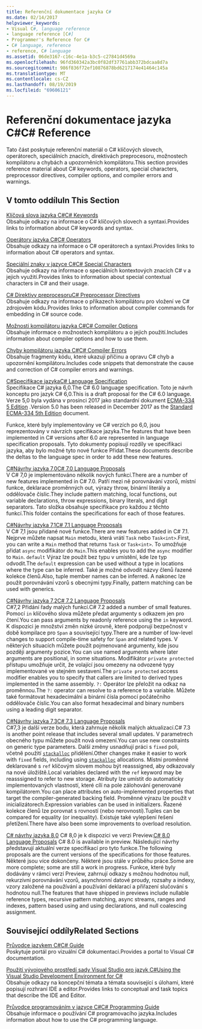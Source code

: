 ```yaml
---
title: Referenční dokumentace jazyka C#
ms.date: 02/14/2017
helpviewer_keywords:
- Visual C#, language reference
- language reference [C#]
- Programmer's Reference for C#
- C# language, reference
- reference, C# language
ms.assetid: 06de3167-c16c-4e1a-b3c5-c27841d4569a
ms.openlocfilehash: 96fd360342a3bc0f82df37761abb372bdcaa8d7a
ms.sourcegitcommit: 986f836f72ef10876878bd6217174e41464c145a
ms.translationtype: MT
ms.contentlocale: cs-CZ
ms.lasthandoff: 08/19/2019
ms.locfileid: "69606121"
---
```

# <a name="c-reference"></a><span data-ttu-id="b7742-102">Referenční dokumentace jazyka C#</span><span class="sxs-lookup"><span data-stu-id="b7742-102">C# Reference</span></span>
<span data-ttu-id="b7742-103">Tato část poskytuje referenční materiál o C# klíčových slovech, operátorech, speciálních znacích, direktivách preprocesoru, možnostech kompilátoru a chybách a upozorněních kompilátoru.</span><span class="sxs-lookup"><span data-stu-id="b7742-103">This section provides reference material about C# keywords, operators, special characters, preprocessor directives, compiler options, and compiler errors and warnings.</span></span>  
  
## <a name="in-this-section"></a><span data-ttu-id="b7742-104">V tomto oddílu</span><span class="sxs-lookup"><span data-stu-id="b7742-104">In This Section</span></span>  
 [<span data-ttu-id="b7742-105">Klíčová slova jazyka C#</span><span class="sxs-lookup"><span data-stu-id="b7742-105">C# Keywords</span></span>](./keywords/index.md)  
 <span data-ttu-id="b7742-106">Obsahuje odkazy na informace o C# klíčových slovech a syntaxi.</span><span class="sxs-lookup"><span data-stu-id="b7742-106">Provides links to information about C# keywords and syntax.</span></span>  
  
 [<span data-ttu-id="b7742-107">Operátory jazyka C#</span><span class="sxs-lookup"><span data-stu-id="b7742-107">C# Operators</span></span>](./operators/index.md)  
 <span data-ttu-id="b7742-108">Obsahuje odkazy na informace o C# operátorech a syntaxi.</span><span class="sxs-lookup"><span data-stu-id="b7742-108">Provides links to information about C# operators and syntax.</span></span>  

 [<span data-ttu-id="b7742-109">Speciální znaky v jazyce C#</span><span class="sxs-lookup"><span data-stu-id="b7742-109">C# Special Characters</span></span>](./tokens/index.md)  
 <span data-ttu-id="b7742-110">Obsahuje odkazy na informace o speciálních kontextových znacích C# v a jejich využití.</span><span class="sxs-lookup"><span data-stu-id="b7742-110">Provides links to information about special contextual characters in C# and their usage.</span></span>  

 [<span data-ttu-id="b7742-111">C# Direktivy preprocesoru</span><span class="sxs-lookup"><span data-stu-id="b7742-111">C# Preprocessor Directives</span></span>](./preprocessor-directives/index.md)  
 <span data-ttu-id="b7742-112">Obsahuje odkazy na informace o příkazech kompilátoru pro vložení ve C# zdrojovém kódu.</span><span class="sxs-lookup"><span data-stu-id="b7742-112">Provides links to information about compiler commands for embedding in C# source code.</span></span>  
  
 [<span data-ttu-id="b7742-113">Možnosti kompilátoru jazyka C#</span><span class="sxs-lookup"><span data-stu-id="b7742-113">C# Compiler Options</span></span>](./compiler-options/index.md)  
 <span data-ttu-id="b7742-114">Obsahuje informace o možnostech kompilátoru a o jejich použití.</span><span class="sxs-lookup"><span data-stu-id="b7742-114">Includes information about compiler options and how to use them.</span></span>  
  
 [<span data-ttu-id="b7742-115">Chyby kompilátoru jazyka C#</span><span class="sxs-lookup"><span data-stu-id="b7742-115">C# Compiler Errors</span></span>](./compiler-messages/index.md)  
 <span data-ttu-id="b7742-116">Obsahuje fragmenty kódu, které ukazují příčinu a opravu C# chyb a upozornění kompilátoru.</span><span class="sxs-lookup"><span data-stu-id="b7742-116">Includes code snippets that demonstrate the cause and correction of C# compiler errors and warnings.</span></span>  
  
 [<span data-ttu-id="b7742-117">C#Specifikace jazyka</span><span class="sxs-lookup"><span data-stu-id="b7742-117">C# Language Specification</span></span>](../../../_csharplang/spec/introduction.md)  
 <span data-ttu-id="b7742-118">Specifikace C# jazyka 6,0.</span><span class="sxs-lookup"><span data-stu-id="b7742-118">The C# 6.0 language specification.</span></span> <span data-ttu-id="b7742-119">Toto je návrh konceptu pro jazyk C# 6,0.</span><span class="sxs-lookup"><span data-stu-id="b7742-119">This is a draft proposal for the C# 6.0 language.</span></span> <span data-ttu-id="b7742-120">Verze 5,0 byla vydána v prosinci 2017 jako standardní dokument [ECMA-334 5 Edition](https://www.ecma-international.org/publications/files/ECMA-ST/ECMA-334.pdf) .</span><span class="sxs-lookup"><span data-stu-id="b7742-120">Version 5.0 has been released in December 2017 as the [Standard ECMA-334 5th Edition](https://www.ecma-international.org/publications/files/ECMA-ST/ECMA-334.pdf) document.</span></span>

<span data-ttu-id="b7742-121">Funkce, které byly implementovány ve C# verzích po 6,0, jsou reprezentovány v návrzích specifikace jazyka.</span><span class="sxs-lookup"><span data-stu-id="b7742-121">The features that have been implemented in C# versions after 6.0 are represented in language specification proposals.</span></span> <span data-ttu-id="b7742-122">Tyto dokumenty popisují rozdíly ve specifikaci jazyka, aby bylo možné tyto nové funkce Přidat.</span><span class="sxs-lookup"><span data-stu-id="b7742-122">These documents describe the deltas to the language spec in order to add these new features.</span></span>

 [<span data-ttu-id="b7742-123">C#Návrhy jazyka 7,0</span><span class="sxs-lookup"><span data-stu-id="b7742-123">C# 7.0 Language Proposals</span></span>](../../../_csharplang/proposals/csharp-7.0/pattern-matching.md)  
 <span data-ttu-id="b7742-124">V C# 7,0 je implementováno několik nových funkcí.</span><span class="sxs-lookup"><span data-stu-id="b7742-124">There are a number of new features implemented in C# 7.0.</span></span> <span data-ttu-id="b7742-125">Patří mezi ně porovnávání vzorů, místní funkce, deklarace proměnných out, výrazy throw, binární literály a oddělovače číslic.</span><span class="sxs-lookup"><span data-stu-id="b7742-125">They include pattern matching, local functions, out variable declarations, throw expressions, binary literals, and digit separators.</span></span> <span data-ttu-id="b7742-126">Tato složka obsahuje specifikace pro každou z těchto funkcí.</span><span class="sxs-lookup"><span data-stu-id="b7742-126">This folder contains the specifications for each of those features.</span></span>
  
 [<span data-ttu-id="b7742-127">C#Návrhy jazyka 7,1</span><span class="sxs-lookup"><span data-stu-id="b7742-127">C# 7.1 Language Proposals</span></span>](../../../_csharplang/proposals/csharp-7.1/async-main.md)  
 <span data-ttu-id="b7742-128">V C# 7,1 jsou přidané nové funkce.</span><span class="sxs-lookup"><span data-stu-id="b7742-128">There are new features added in C# 7.1.</span></span> <span data-ttu-id="b7742-129">Nejprve můžete napsat `Main` metodu, která vrátí `Task` nebo `Task<int>`.</span><span class="sxs-lookup"><span data-stu-id="b7742-129">First, you can write a `Main` method that returns `Task` or `Task<int>`.</span></span> <span data-ttu-id="b7742-130">To umožňuje přidat `async` modifikátor do `Main`.</span><span class="sxs-lookup"><span data-stu-id="b7742-130">This enables you to add the `async` modifier to `Main`.</span></span> <span data-ttu-id="b7742-131">`default` Výraz lze použít bez typu v umístění, kde lze typ odvodit.</span><span class="sxs-lookup"><span data-stu-id="b7742-131">The `default` expression can be used without a type in locations where the type can be inferred.</span></span> <span data-ttu-id="b7742-132">Také je možné odvodit názvy členů řazené kolekce členů.</span><span class="sxs-lookup"><span data-stu-id="b7742-132">Also, tuple member names can be inferred.</span></span> <span data-ttu-id="b7742-133">A nakonec lze použít porovnávání vzorů s obecnými typy.</span><span class="sxs-lookup"><span data-stu-id="b7742-133">Finally, pattern matching can be used with generics.</span></span>

 [<span data-ttu-id="b7742-134">C#Návrhy jazyka 7,2</span><span class="sxs-lookup"><span data-stu-id="b7742-134">C# 7.2 Language Proposals</span></span>](../../../_csharplang/proposals/csharp-7.2/readonly-ref.md)  
 <span data-ttu-id="b7742-135">C#7,2 Přidání řady malých funkcí.</span><span class="sxs-lookup"><span data-stu-id="b7742-135">C# 7.2 added a number of small features.</span></span> <span data-ttu-id="b7742-136">Pomocí `in` klíčového slova můžete předat argumenty s odkazem jen pro čtení.</span><span class="sxs-lookup"><span data-stu-id="b7742-136">You can pass arguments by readonly reference using the `in` keyword.</span></span> <span data-ttu-id="b7742-137">K dispozici je množství změn nízké úrovně, které podporují bezpečnost v době kompilace pro `Span` a související typy.</span><span class="sxs-lookup"><span data-stu-id="b7742-137">There are a number of low-level changes to support compile-time safety for `Span` and related types.</span></span> <span data-ttu-id="b7742-138">V některých situacích můžete použít pojmenované argumenty, kde jsou později argumenty pozice.</span><span class="sxs-lookup"><span data-stu-id="b7742-138">You can use named arguments where later arguments are positional, in some situations.</span></span> <span data-ttu-id="b7742-139">Modifikátor `private protected` přístupu umožňuje určit, že volající jsou omezeny na odvozené typy implementované ve stejném sestavení.</span><span class="sxs-lookup"><span data-stu-id="b7742-139">The `private protected` access modifier enables you to specify that callers are limited to derived types implemented in the same assembly.</span></span> <span data-ttu-id="b7742-140">`?:` Operátor lze přeložit na odkaz na proměnnou.</span><span class="sxs-lookup"><span data-stu-id="b7742-140">The `?:` operator can resolve to a reference to a variable.</span></span> <span data-ttu-id="b7742-141">Můžete také formátovat hexadecimální a binární čísla pomocí počátečního oddělovače číslic.</span><span class="sxs-lookup"><span data-stu-id="b7742-141">You can also format hexadecimal and binary numbers using a leading digit separator.</span></span>

 [<span data-ttu-id="b7742-142">C#Návrhy jazyka 7,3</span><span class="sxs-lookup"><span data-stu-id="b7742-142">C# 7.3 Language Proposals</span></span>](../../../_csharplang/proposals/csharp-7.3/blittable.md)  
 <span data-ttu-id="b7742-143">C#7,3 je další verze bodu, která zahrnuje několik malých aktualizací.</span><span class="sxs-lookup"><span data-stu-id="b7742-143">C# 7.3 is another point release that includes several small updates.</span></span> <span data-ttu-id="b7742-144">V parametrech obecného typu můžete použít nová omezení.</span><span class="sxs-lookup"><span data-stu-id="b7742-144">You can use new constraints on generic type parameters.</span></span> <span data-ttu-id="b7742-145">Další změny usnadňují práci s `fixed` poli, včetně použití [`stackalloc`](./operators/stackalloc.md) přidělení.</span><span class="sxs-lookup"><span data-stu-id="b7742-145">Other changes make it easier to work with `fixed` fields, including using [`stackalloc`](./operators/stackalloc.md) allocations.</span></span> <span data-ttu-id="b7742-146">Místní proměnné deklarované s `ref` klíčovým slovem mohou být reasssigned, aby odkazovaly na nové úložiště.</span><span class="sxs-lookup"><span data-stu-id="b7742-146">Local variables declared with the `ref` keyword may be reasssigned to refer to new storage.</span></span> <span data-ttu-id="b7742-147">Atributy lze umístit do automaticky implementovaných vlastností, které cílí na pole zálohování generované kompilátorem.</span><span class="sxs-lookup"><span data-stu-id="b7742-147">You can place attributes on auto-implemented properties that target the compiler-generated backing field.</span></span> <span data-ttu-id="b7742-148">Proměnné výrazu lze použít v inicializátorech.</span><span class="sxs-lookup"><span data-stu-id="b7742-148">Expression variables can be used in initializers.</span></span> <span data-ttu-id="b7742-149">Řazené kolekce členů lze porovnat s rovností (nebo nerovností).</span><span class="sxs-lookup"><span data-stu-id="b7742-149">Tuples can be compared for equality (or inequality).</span></span> <span data-ttu-id="b7742-150">Existuje také vylepšení řešení přetížení.</span><span class="sxs-lookup"><span data-stu-id="b7742-150">There have also been some improvements to overload resolution.</span></span>
  
 <span data-ttu-id="b7742-151">[ C# návrhy jazyka 8,0](../../../_csharplang/proposals/csharp-8.0/nullable-reference-types.md) C# 8,0 je k dispozici ve verzi Preview.</span><span class="sxs-lookup"><span data-stu-id="b7742-151">[C# 8.0 Language Proposals](../../../_csharplang/proposals/csharp-8.0/nullable-reference-types.md) C# 8.0 is available in preview.</span></span> <span data-ttu-id="b7742-152">Následující návrhy představují aktuální verze specifikací pro tyto funkce.</span><span class="sxs-lookup"><span data-stu-id="b7742-152">The following proposals are the current versions of the specifications for those features.</span></span> <span data-ttu-id="b7742-153">Některé jsou více dokončeny. Některé jsou stále v průběhu práce.</span><span class="sxs-lookup"><span data-stu-id="b7742-153">Some are more complete; some are still a work in progress.</span></span> <span data-ttu-id="b7742-154">Funkce, které byly dodávány v rámci verzí Preview, zahrnují odkazy s možnou hodnotou null, rekurzivní porovnávání vzorů, asynchronní datové proudy, rozsahy a indexy, vzory založené na používání a používání deklarací a přiřazení slučování s hodnotou null.</span><span class="sxs-lookup"><span data-stu-id="b7742-154">The features that have shipped in previews include nullable reference types, recursive pattern matching, async streams, ranges and indexes, pattern based using and using declarations, and null coalescing assignment.</span></span>
  
## <a name="related-sections"></a><span data-ttu-id="b7742-155">Související oddíly</span><span class="sxs-lookup"><span data-stu-id="b7742-155">Related Sections</span></span>  

 [<span data-ttu-id="b7742-156">Průvodce jazykem C#</span><span class="sxs-lookup"><span data-stu-id="b7742-156">C# Guide</span></span>](../index.md)  
 <span data-ttu-id="b7742-157">Poskytuje portál pro vizuální C# dokumentaci.</span><span class="sxs-lookup"><span data-stu-id="b7742-157">Provides a portal to Visual C# documentation.</span></span>  
  
 [<span data-ttu-id="b7742-158">Použití vývojového prostředí sady Visual Studio pro jazyk C#</span><span class="sxs-lookup"><span data-stu-id="b7742-158">Using the Visual Studio Development Environment for C#</span></span>](/visualstudio/csharp-ide/using-the-visual-studio-development-environment-for-csharp)  
 <span data-ttu-id="b7742-159">Obsahuje odkazy na koncepční témata a témata související s úlohami, které popisují rozhraní IDE a editor.</span><span class="sxs-lookup"><span data-stu-id="b7742-159">Provides links to conceptual and task topics that describe the IDE and Editor.</span></span>  
  
 [<span data-ttu-id="b7742-160">Průvodce programováním v jazyce C#</span><span class="sxs-lookup"><span data-stu-id="b7742-160">C# Programming Guide</span></span>](../programming-guide/index.md)  
 <span data-ttu-id="b7742-161">Obsahuje informace o používání C# programovacího jazyka.</span><span class="sxs-lookup"><span data-stu-id="b7742-161">Includes information about how to use the C# programming language.</span></span>
